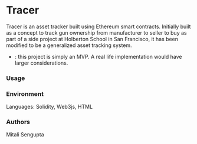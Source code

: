 # Tracer

Tracer is an asset tracker built using Ethereum smart contracts. Initially built as a concept to track gun ownership from manufacturer to seller to buy as part of a side project at Holberton School in San Francisco, it has been modified to be a generalized asset tracking system. 

- : this project is simply an MVP. A real life implementation would have larger considerations. 

### Usage



### Environment
Languages: Solidity, Web3js, HTML

### Authors
Mitali Sengupta